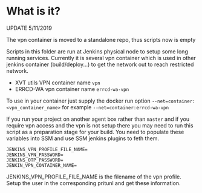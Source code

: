 What is it?
==========

UPDATE 5/11/2019

The vpn container is moved to a standalone repo, thus scripts now is empty

Scripts in this folder are run at Jenkins physical node to setup some long
running services. Currently it is several vpn container which is used in other
jenkins container (build/deploy...) to get the network out to reach restricted
network.

- XVT utils VPN container name `vpn`
- ERRCD-WA vpn  container name `errcd-wa-vpn`

To use in your container just supply the docker run option
`--net=container:<vpn_container_name>` for example
`--net=container:errcd-wa-vpn`

If you run your project on another agent box rather than `master` and if you require vpn access and the vpn is not setup there you may need to run this script as a preparation stage for your build. You need to populate these variables into SSM and use SSM jenkins plugins to feth them.

```
JENKINS_VPN_PROFILE_FILE_NAME=
JENKINS_VPN_PASSWORD=
JENKINS_OTP_PASSWORD=
JENKIN_VPN_CONTAINER_NAME=
```

JENKINS_VPN_PROFILE_FILE_NAME is the filename of the vpn profile. Setup the user in the corresponding pritunl and get these information.
